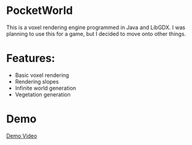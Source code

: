 # PocketWorld

This is a voxel rendering engine programmed in Java and LibGDX.
I was planning to use this for a game, but I decided to move onto other things.

# Features:

- Basic voxel rendering
- Rendering slopes
- Infinite world generation
- Vegetation generation

# Demo
[Demo Video](https://www.youtube.com/watch?v=-nOiVZ8KpLY)
